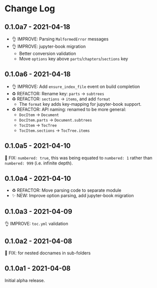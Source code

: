 # Change Log

## 0.1.0a7 - 2021-04-18

- 👌 IMPROVE: Parsing `MalformedError` messages
- 👌 IMPROVE: jupyter-book migration
  - Better conversion validation
  - Move `options` key above `parts`/`chapters`/`sections` key

## 0.1.0a6 - 2021-04-18

- 👌 IMPROVE: Add `ensure_index_file` event on build completion
- ♻️ REFACTOR: Rename key: `parts` -> `subtrees`
- ♻️ REFACTOR: `sections` -> `items`, and add `format`
  - The `format` key adds key-mapping for jupyter-book support.
- ♻️ REFACTOR: API naming: renamed to be more general:
  - `DocItem` -> `Document`
  - `DocItem.parts` -> `Document.subtrees`
  - `TocItem` -> `TocTree`
  - `TocItem.sections` -> `TocTree.items`

## 0.1.0a5 - 2021-04-10

🐛 FIX: `numbered: true`, this was being equated to `numbered: 1` rather than `numbered: 999` (i.e. infinite depth).

## 0.1.0a4 - 2021-04-10

- ♻️ REFACTOR: Move parsing code to separate module
- ✨ NEW: Improve option parsing, add jupyter-book migration

## 0.1.0a3 - 2021-04-09

👌 IMPROVE: `toc.yml` validation

## 0.1.0a2 - 2021-04-08

🐛 FIX: for nested docnames in sub-folders

## 0.1.0a1 - 2021-04-08

Initial alpha release.
